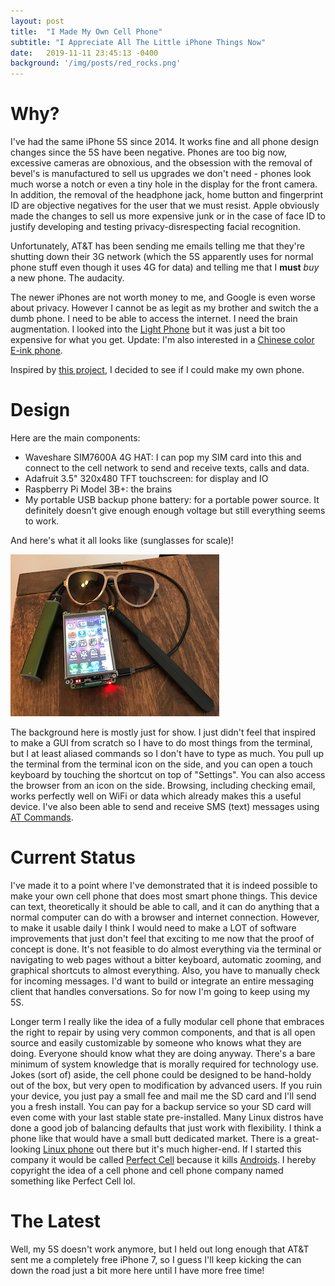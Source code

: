 ```yaml
---
layout: post
title:  "I Made My Own Cell Phone"
subtitle: "I Appreciate All The Little iPhone Things Now"
date:   2019-11-11 23:45:13 -0400
background: '/img/posts/red_rocks.png'
---
```


# Why?

I've had the same iPhone 5S since 2014. It works fine and all phone design changes since the 5S have been negative. Phones are too big now, excessive cameras are obnoxious, and the obsession with the removal of bevel's is manufactured to sell us upgrades we don't need - phones look much worse a notch or even a tiny hole in the display for the front camera. In addition, the removal of the headphone jack, home button and fingerprint ID are objective negatives for the user that we must resist. Apple obviously made the changes to sell us more expensive junk or in the case of face ID to justify developing and testing privacy-disrespecting facial recognition.

Unfortunately, AT&T has been sending me emails telling me that they're shutting down their 3G network (which the 5S apparently uses for normal phone stuff even though it uses 4G for data) and telling me that I **must** *buy* a new phone. The audacity.

The newer iPhones are not worth money to me, and Google is even worse about privacy. However I cannot be as legit as my brother and switch the a dumb phone. I need to be able to access the internet. I need the brain augmentation. I looked into the [Light Phone](https://www.thelightphone.com) but it was just a bit too expensive for what you get. Update: I'm also interested in a [Chinese color E-ink phone](https://www.cect-shop.com/en/hisense-a5c.html).

Inspired by [this project](https://learn.adafruit.com/piphone-a-raspberry-pi-based-cellphone), I decided to see if I could make my own phone.

# Design

Here are the main components:

* Waveshare SIM7600A 4G HAT: I can pop my SIM card into this and connect to the cell network to send and receive texts, calls and data.
* Adafruit 3.5" 320x480 TFT touchscreen: for display and IO
* Raspberry Pi Model 3B+: the brains
* My portable USB backup phone battery: for a portable power source. It definitely doesn't give enough enough voltage but still everything seems to work.

And here's what it all looks like (sunglasses for scale)!

![Perfect Cell](/img/posts/perfect_cell.png)

The background here is mostly just for show. I just didn't feel that inspired to make a GUI from scratch so I have to do most things from the terminal, but I at least aliased commands so I don't have to type as much. You pull up the terminal from the terminal icon on the side, and you can open a touch keyboard by touching the shortcut on top of "Settings". You can also access the browser from an icon on the side. Browsing, including checking email, works perfectly well on WiFi or data which already makes this a useful device. I've also been able to send and receive SMS (text) messages using [AT Commands](https://www.waveshare.com/wiki/SIM7600E-H_4G_HAT).  

# Current Status

I've made it to a point where I've demonstrated that it is indeed possible to make your own cell phone that does most smart phone things. This device can text, theoretically it should be able to call, and it can do anything that a normal computer can do with a browser and internet connection. However, to make it usable daily I think I would need to make a LOT of software improvements that just don't feel that exciting to me now that the proof of concept is done. It's not feasible to do almost everything via the terminal or navigating to web pages without a bitter keyboard, automatic zooming, and graphical shortcuts to almost everything. Also, you have to manually check for incoming messages. I'd want to build or integrate an entire messaging client that handles conversations. So for now I'm going to keep using my 5S.

Longer term I really like the idea of a fully modular cell phone that embraces the right to repair by using very common components, and that is all open source and easily customizable by someone who knows what they are doing. Everyone should know what they are doing anyway. There's a bare minimum of system knowledge that is morally required for technology use. Jokes (sort of) aside, the cell phone could be designed to be hand-holdy out of the box, but very open to modification by advanced users. If you ruin your device, you just pay a small fee and mail me the SD card and I'll send you a fresh install. You can pay for a backup service so your SD card will even come with your last stable state pre-installed. Many Linux distros have done a good job of balancing defaults that just work with flexibility. I think a phone like that would have a small butt dedicated market. There is a great-looking [Linux phone](https://puri.sm/products/librem-5/) out there but it's much higher-end. If I started this company it would be called [Perfect Cell](https://dragonball.fandom.com/wiki/Perfect_Cell_Saga) because it kills [Androids](https://dragonball.fandom.com/wiki/Android). I hereby copyright the idea of a cell phone and cell phone company named something like Perfect Cell lol.

# The Latest

Well, my 5S doesn't work anymore, but I held out long enough that AT&T sent me a completely free iPhone 7, so I guess I'll keep kicking the can down the road just a bit more here until I have more free time!
